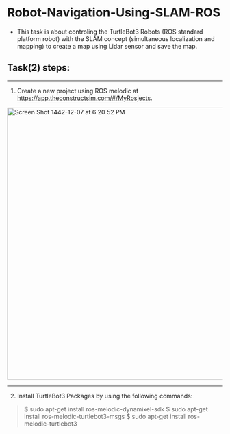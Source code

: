 # Robot-Navigation-Using-SLAM-ROS
- This task is about controling the TurtleBot3 Robots (ROS standard platform robot) with the SLAM concept (simultaneous localization and mapping) to create a map using Lidar sensor and save the map.

## **Task(2) steps:**
---

1. Create a new project using ROS melodic at https://app.theconstructsim.com/#/MyRosjects.

<img width="635" alt="Screen Shot 1442-12-07 at 6 20 52 PM" src="https://user-images.githubusercontent.com/86277104/126044278-1de6852b-d4a4-4cb1-a4d0-95c216c5ab62.png">

---

2. Install TurtleBot3 Packages by using the following commands:
> $ sudo apt-get install ros-melodic-dynamixel-sdk
> $ sudo apt-get install ros-melodic-turtlebot3-msgs
> $ sudo apt-get install ros-melodic-turtlebot3

